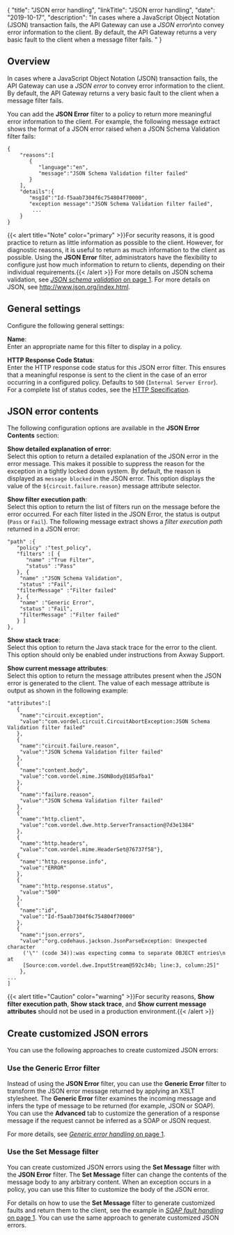 {
"title": "JSON error handling",
"linkTitle": "JSON error handling",
"date": "2019-10-17",
"description": "In cases where a JavaScript Object Notation (JSON) transaction fails, the API Gateway can use a *JSON error*\\nto convey error information to the client. By default, the API Gateway returns a very basic fault to the client when a message filter fails. "
}
﻿
<div id="p_fault_json_overview">

Overview
--------

In cases where a JavaScript Object Notation (JSON) transaction fails, the API Gateway can use a *JSON error*
to convey error information to the client. By default, the API Gateway returns a very basic fault to the client when a message filter fails.

You can add the **JSON Error**
filter to a policy to return more meaningful error information to the client. For example, the following message extract shows the format of a JSON error raised when a JSON Schema Validation filter fails:

``` {space="preserve"}
{
    "reasons":[
       { 
          "language":"en",
          "message":"JSON Schema Validation filter failed"
       }
    ],
    "details":{
       "msgId":"Id-f5aab7304f6c754804f70000",
       "exception message":"JSON Schema Validation filter failed",
        ...
    }
}
```

{{< alert title="Note" color="primary" >}}For security reasons, it is good practice to return as little information as possible to the client. However, for diagnostic reasons, it is useful to return as much information to the client as possible. Using the **JSON Error**
filter, administrators have the flexibility to configure just how much information to return to clients, depending on their individual requirements.{{< /alert >}}
For more details on JSON schema validation, see [*JSON schema validation* on page 1](content_schema_json.htm). For more details on JSON, see <http://www.json.org/index.html>.

</div>

<div id="p_fault_json_">

General settings
----------------

Configure the following general settings:

**Name**:\
Enter an appropriate name for this filter to display in a policy.

**HTTP Response Code Status**:\
Enter the HTTP response code status for this JSON error filter. This ensures that a meaningful response is sent to the client in the case of an error occurring in a configured policy. Defaults to `500`
(`Internal Server Error`). For a complete list of status codes, see the [HTTP Specification](http://www.w3.org/Protocols/rfc2616/rfc2616-sec6.html).

</div>

<div id="p_fault_json_contents">

JSON error contents
-------------------

The following configuration options are available in the **JSON Error Contents**
section:

**Show detailed explanation of error**:\
Select this option to return a detailed explanation of the JSON error in the error message. This makes it possible to suppress the reason for the exception in a tightly locked down system. By default, the reason is displayed as `message blocked`
in the JSON error. This option displays the value of the `${circuit.failure.reason}`
message attribute selector.

**Show filter execution path**:\
Select this option to return the list of filters run on the message before the error occurred. For each filter listed in the JSON Error, the status is output (`Pass`
or `Fail`). The following message extract shows a *filter execution path*
returned in a JSON error:

``` {space="preserve"}
"path" :{
   "policy" :"test_policy",
   "filters" :[ {
      "name" :"True Filter",
      "status" :"Pass"
   }, {
    "name" :"JSON Schema Validation",
    "status" :"Fail",
   "filterMessage" :"Filter failed"
   }, {
    "name" :"Generic Error",
    "status" :"Fail",
    "filterMessage" :"Filter failed"
   } ]
},
```

**Show stack trace**:\
Select this option to return the Java stack trace for the error to the client. This option should only be enabled under instructions from Axway Support.

**Show current message attributes**:\
Select this option to return the message attributes present when the JSON error is generated to the client. The value of each message attribute is output as shown in the following example:

``` {space="preserve"}
"attributes":[ 
   {
    "name":"circuit.exception",
    "value":"com.vordel.circuit.CircuitAbortException:JSON Schema Validation filter failed"
   },
   {
    "name":"circuit.failure.reason",
    "value":"JSON Schema Validation filter failed"
   },
   {
    "name":"content.body",
    "value":"com.vordel.mime.JSONBody@185afba1"
   },
   {
    "name":"failure.reason",
    "value":"JSON Schema Validation filter failed"
   },
   {
    "name":"http.client",
    "value":"com.vordel.dwe.http.ServerTransaction@7d3e1384"
   },
   {
    "name":"http.headers",
    "value":"com.vordel.mime.HeaderSet@76737f58"},
   {
    "name":"http.response.info",
    "value":"ERROR"
   },
   {
    "name":"http.response.status",
    "value":"500"
   },
   {
    "name":"id",
    "value":"Id-f5aab7304f6c754804f70000"
   },
   {
    "name":"json.errors",
    "value":"org.codehaus.jackson.JsonParseException: Unexpected character 
     ('\"' (code 34)):was expecting comma to separate OBJECT entries\n at 
     [Source:com.vordel.dwe.InputStream@592c34b; line:3, column:25]"
    },
...
]
```

{{< alert title="Caution" color="warning" >}}For security reasons, **Show filter execution path**, **Show stack trace**, and **Show current message attributes**
should not be used in a production environment.{{< /alert >}}

</div>

<div id="p_fault_json_custom_faults">

Create customized JSON errors
-----------------------------

You can use the following approaches to create customized JSON errors:

<div>

### Use the Generic Error filter

Instead of using the **JSON Error**
filter, you can use the **Generic Error**
filter to transform the JSON error message returned by applying an XSLT stylesheet. The **Generic Error**
filter examines the incoming message and infers the type of message to be returned (for example, JSON or SOAP). You can use the **Advanced** tab to customize the generation of a response message if the request cannot be inferred as a SOAP or JSON request.

For more details, see [*Generic error handling* on page 1](fault_generic.htm).

</div>

<div>

### Use the Set Message filter

You can create customized JSON errors using the **Set Message**
filter with the **JSON Error**
filter. The **Set Message**
filter can change the contents of the message body to any arbitrary content. When an exception occurs in a policy, you can use this filter to customize the body of the JSON error.

For details on how to use the **Set Message**
filter to generate customized faults and return them to the client, see the example in [*SOAP fault handling* on page 1](fault_soap.htm). You can use the same approach to generate customized JSON errors.

</div>

</div>
